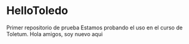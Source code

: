 # HelloToledo
Primer repositorio de prueba
Estamos probando el uso en el curso de Toletum.
Hola amigos, soy nuevo aqui
